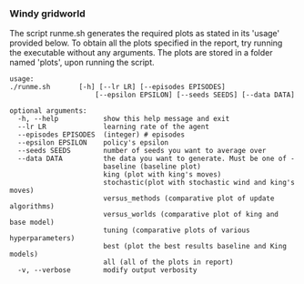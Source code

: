 ### Windy gridworld

The script runme.sh generates the required plots as stated in its 'usage' provided below. To obtain all the plots specified in the report, try running the executable without any arguments. The plots are stored in a folder named 'plots', upon running the script.

```
usage: 
./runme.sh 		 [-h] [--lr LR] [--episodes EPISODES]
                 	 [--epsilon EPSILON] [--seeds SEEDS] [--data DATA]

optional arguments:
  -h, --help           show this help message and exit
  --lr LR              learning rate of the agent
  --episodes EPISODES  (integer) # episodes
  --epsilon EPSILON    policy's epsilon
  --seeds SEEDS        number of seeds you want to average over
  --data DATA          the data you want to generate. Must be one of -
                       baseline (baseline plot)
                       king (plot with king's moves)
                       stochastic(plot with stochastic wind and king's moves)
                       versus_methods (comparative plot of update algorithms)
                       versus_worlds (comparative plot of king and base model)
                       tuning (comparative plots of various hyperparameters)
                       best (plot the best results baseline and King models)
                       all (all of the plots in report)
  -v, --verbose        modify output verbosity

``` 

